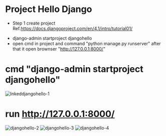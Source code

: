 # Project Hello Django  
* Step 1 create project  Ref.https://docs.djangoproject.com/en/4.1/intro/tutorial01/
- django-admin startproject djangohello
- open cmd in project and command "python manage.py runserver" after that it open brownser  "http://127.0.0.1:8000/"
# cmd "django-admin startproject djangohello"
![Inkeddjangohello-1](https://user-images.githubusercontent.com/7127833/189802321-fa18c238-00ad-4ef5-b146-d707575d4607.jpg)

# run http://127.0.0.1:8000/
![djangohello-2](https://user-images.githubusercontent.com/7127833/189801633-dadc0aca-1d1a-49c6-a676-8a1df0b09323.PNG)
![djangohello-3](https://user-images.githubusercontent.com/7127833/189801640-674f327e-9f50-432c-80ab-473cdc2d87e3.PNG)
![djangohello-4](https://user-images.githubusercontent.com/7127833/189801644-26d026ac-1299-4440-bdcd-05a1c9d7068f.PNG)
